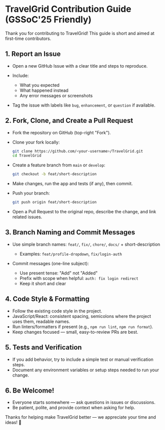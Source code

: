 # TravelGrid Contribution Guide (GSSoC'25 Friendly)

Thank you for contributing to TravelGrid! This guide is short and aimed at first-time contributors.

## 1. Report an Issue

* Open a new GitHub Issue with a clear title and steps to reproduce.
* Include:

  * What you expected
  * What happened instead
  * Any error messages or screenshots
* Tag the issue with labels like `bug`, `enhancement`, or `question` if available.

## 2. Fork, Clone, and Create a Pull Request

* Fork the repository on GitHub (top-right "Fork").
* Clone your fork locally:

  ```bash
  git clone https://github.com/<your-username>/TravelGrid.git
  cd TravelGrid
  ```
* Create a feature branch from `main` or `develop`:

  ```bash
  git checkout -b feat/short-description
  ```
* Make changes, run the app and tests (if any), then commit.
* Push your branch:

  ```bash
  git push origin feat/short-description
  ```
* Open a Pull Request to the original repo, describe the change, and link related issues.

## 3. Branch Naming and Commit Messages

* Use simple branch names: `feat/`, `fix/`, `chore/`, `docs/` + short-description

  * Examples: `feat/profile-dropdown`, `fix/login-auth`
* Commit messages (one-line subject):

  * Use present tense: "Add" not "Added"
  * Prefix with scope when helpful: `auth: fix login redirect`
  * Keep it short and clear

## 4. Code Style & Formatting

* Follow the existing code style in the project.
* JavaScript/React: consistent spacing, semicolons where the project uses them, readable names.
* Run linters/formatters if present (e.g., `npm run lint`, `npm run format`).
* Keep changes focused — small, easy-to-review PRs are best.

## 5. Tests and Verification

* If you add behavior, try to include a simple test or manual verification steps.
* Document any environment variables or setup steps needed to run your change.

## 6. Be Welcome!

* Everyone starts somewhere — ask questions in issues or discussions.
* Be patient, polite, and provide context when asking for help.

Thanks for helping make TravelGrid better — we appreciate your time and ideas! 🎉
